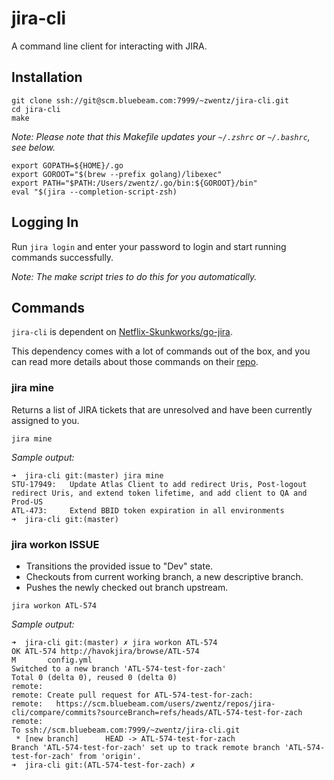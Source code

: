 # jira-cli

A command line client for interacting with JIRA.

## Installation

```
git clone ssh://git@scm.bluebeam.com:7999/~zwentz/jira-cli.git
cd jira-cli
make
```

_Note: Please note that this Makefile updates your `~/.zshrc` or `~/.bashrc`, see below._

```
export GOPATH=${HOME}/.go
export GOROOT="$(brew --prefix golang)/libexec"
export PATH="$PATH:/Users/zwentz/.go/bin:${GOROOT}/bin"
eval "$(jira --completion-script-zsh)
```

## Logging In

Run `jira login` and enter your password to login and start running commands successfully. 

_Note: The make script tries to do this for you automatically._

## Commands

`jira-cli` is dependent on [Netflix-Skunkworks/go-jira](https://github.com/Netflix-Skunkworks/go-jira).

This dependency comes with a lot of commands out of the box, and you can read more details about those
 commands on their [repo](https://github.com/Netflix-Skunkworks/go-jira).

### jira mine

Returns a list of JIRA tickets that are unresolved and have been currently assigned to you.

`jira mine`

_Sample output:_

```
➜  jira-cli git:(master) jira mine
STU-17949:   Update Atlas Client to add redirect Uris, Post-logout redirect Uris, and extend token lifetime, and add client to QA and Prod-US
ATL-473:     Extend BBID token expiration in all environments
➜  jira-cli git:(master) 
```

### jira workon ISSUE

* Transitions the provided issue to "Dev" state.
* Checkouts from current working branch, a new descriptive branch.
* Pushes the newly checked out branch upstream.

```
jira workon ATL-574
```

_Sample output:_

```
➜  jira-cli git:(master) ✗ jira workon ATL-574                    
OK ATL-574 http://havokjira/browse/ATL-574
M       config.yml
Switched to a new branch 'ATL-574-test-for-zach'
Total 0 (delta 0), reused 0 (delta 0)
remote: 
remote: Create pull request for ATL-574-test-for-zach:
remote:   https://scm.bluebeam.com/users/zwentz/repos/jira-cli/compare/commits?sourceBranch=refs/heads/ATL-574-test-for-zach
remote: 
To ssh://scm.bluebeam.com:7999/~zwentz/jira-cli.git
 * [new branch]      HEAD -> ATL-574-test-for-zach
Branch 'ATL-574-test-for-zach' set up to track remote branch 'ATL-574-test-for-zach' from 'origin'. 
➜  jira-cli git:(ATL-574-test-for-zach) ✗
```